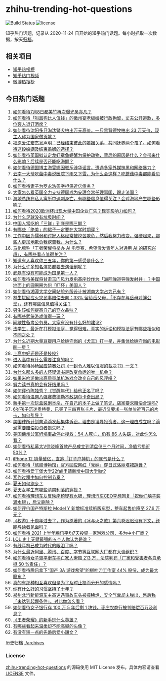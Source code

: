 # zhihu-trending-hot-questions

[![Build Status](https://github.com/justjavac/zhihu-trending-hot-questions/workflows/ci/badge.svg?branch=master)](https://github.com/justjavac/zhihu-trending-hot-questions/actions)
[![license](https://img.shields.io/github/license/justjavac/zhihu-trending-hot-questions)](https://github.com/justjavac/zhihu-trending-hot-questions/blob/master/LICENSE)

知乎热门话题，记录从 2020-11-24 日开始的知乎热门话题。每小时抓取一次数据，按天[归档](./archives)。

## 相关项目

- [知乎热搜榜](https://github.com/justjavac/zhihu-trending-top-search)
- [知乎热门视频](https://github.com/justjavac/zhihu-trending-hot-video)
- [微博热搜榜](https://github.com/justjavac/weibo-trending-hot-search)

## 今日热门话题

<!-- BEGIN -->
<!-- 最后更新时间 Fri Jul 09 2021 06:01:41 GMT+0800 (China Standard Time) -->

1. [如何看待7月8日都美竹再次曝光吴亦凡？](https://www.zhihu.com/question/470964638)
2. [如何看待「叫嚣狗比人值钱」的徽州宴老板娘被行政拘留，丈夫公开道歉，多位客人退订酒席？](https://www.zhihu.com/question/470671135)
3. [如何看待沈阳多只淘汰警犬拍出万元高价，一只黑背德牧拍出 33
   万天价，现主人称为国家做贡献？](https://www.zhihu.com/question/470744876)
4. [福原爱江宏杰发声明：已经结束彼此的婚姻关系，共同抚养两个孩子。如何看待这段婚姻及结束婚姻的选择？](https://www.zhihu.com/question/470949555)
5. [如何看待英国拟认定龙虾章鱼螃蟹为保护动物，背后的原因是什么？会带来什么影响？后续是否还能吃海鲜？](https://www.zhihu.com/question/470831254)
6. [如何看待德国博主海雯娜因驳斥涉华谣言，遭遇多家外媒抹黑和网络暴力？](https://www.zhihu.com/question/470651162)
7. [云南一大爷吃菌中毒说医院下雨又下雪，为什么会这样？吃蘑菇中毒都能看见什么？](https://www.zhihu.com/question/468729753)
8. [如何看待妻子为罗永浩签字担保近亿债务？](https://www.zhihu.com/question/470416301)
9. [大家怎么看英国全力支持德国成为安理会常任理事国，踢走法国？](https://www.zhihu.com/question/469971208)
10. [海地总统在私人寓所中遇刺身亡，有哪些信息值得关注？会对海地产生哪些影响？](https://www.zhihu.com/question/470711943)
11. [如何看待2020欧洲杯出现大量中国企业广告？现实影响力如何？](https://www.zhihu.com/question/470706106)
12. [为什么足球没有垃圾时间？](https://www.zhihu.com/question/469925636)
13. [中国人常吃的「三鲜」到底是哪三鲜？](https://www.zhihu.com/question/22874325)
14. [有哪些「绝美」的裙子一定要在大学时期穿？](https://www.zhihu.com/question/467045821)
15. [工作中因为懦弱和讨好人格经常被挖苦欺负，然后我努力改变，强硬起来，那些人更加地欺负我挖苦我，为什么？](https://www.zhihu.com/question/465601275)
16. [马化腾称「王者荣耀将举办 AI 电竞赛，希望激发青年人对通用 AI
    的研究兴趣」，有哪些看点值得关注？](https://www.zhihu.com/question/470876217)
17. [知道有人喜欢你三五年，你的第一感受是什么？](https://www.zhihu.com/question/470307831)
18. [为什么许多知名演员都要去演话剧呢？](https://www.zhihu.com/question/306573807)
19. [武磊有没有可能成为国足第一人？](https://www.zhihu.com/question/468428816)
20. [如何看待美媒将甘肃玉门风力发电基座炒作为「洲际弹道导弹发射井」？中国地面上的圆圈圈为何「吓坏」美国人？](https://www.zhihu.com/question/470699616)
21. [如何看待湘潭大学空间站舱外服设计被湖南大学占为己有？](https://www.zhihu.com/question/470753814)
22. [林生斌回应火灾民事赔偿去向：33%
    留给岳父母，「不存在与岳母对簿公堂」，还有哪些信息值得关注？](https://www.zhihu.com/question/470947046)
23. [男生该如何提高自己的穿衣品味？](https://www.zhihu.com/question/316772639)
24. [有哪些武侠游戏值得一玩？](https://www.zhihu.com/question/33335885)
25. [间歇性备考公务员，大家有没有什么好的建议?](https://www.zhihu.com/question/469998559)
26. [法学生，最近在打模拟法庭，觉得很难，真实的诉讼和模拟法庭有哪些相似和不同之处？](https://www.zhihu.com/question/460885189)
27. [为什么近期大量豆瓣用户给姚守岗的《犬王》打一星，并集体给姚守岗的电影刷一星？](https://www.zhihu.com/question/470166955)
28. [上高中好还是还是技校?](https://www.zhihu.com/question/470216105)
29. [进入高中有什么需要注意的吗？](https://www.zhihu.com/question/470215566)
30. [如何看待孙杨回应禁赛处罚《一封令人难以信服的裁决书》一文？](https://www.zhihu.com/question/470784413)
31. [为什么那么多的人怀疑读书是改变命运的唯一机会？](https://www.zhihu.com/question/464248567)
32. [如果米哈游做出高质量单机游戏会改变自己的风评吗？](https://www.zhihu.com/question/470139464)
33. [努力读书真的会有好结果吗？](https://www.zhihu.com/question/464438743)
34. [如何评价陈独秀？《觉醒年代》给他正名了吗？](https://www.zhihu.com/question/464396867)
35. [如何看待温网八强赛费德勒不敌胡尔卡奇出局？](https://www.zhihu.com/question/470785647)
36. [新手第一次玩盒装剧本杀，在自己的本子上做了笔记，店家要求赔偿合理吗?](https://www.zhihu.com/question/470003546)
37. [6岁孩子沉迷奥特曼，已买了三四百张卡片，最近又要求一张单价近百元的片卡，如何引导？](https://www.zhihu.com/question/470324621)
38. [美国律所计划向滴滴发起集体诉讼，理由是误导投资者，这一理由成立吗？滴滴需要赔偿投资者损失吗？](https://www.zhihu.com/question/470474222)
39. [美国佛州公寓坍塌事故停止搜救：54 人死亡，仍有 86
    人失踪，对此你怎么看？](https://www.zhihu.com/question/470820913)
40. [如何看待私募大V徐晓峰首款产品成立到清盘仅三个月时间，净值亏损近
    50%？](https://www.zhihu.com/question/470665476)
41. [iPhone 12 销量破亿，直追「钉子户神机」的底气是什么？](https://www.zhihu.com/question/469976462)
42. [如何看待「旅顺博物馆」官方回应网红「党妹」穿日式洛丽塔裙跳舞？](https://www.zhihu.com/question/470365349)
43. [如何看待爱丁堡大学22fall申请新增中国大学list?](https://www.zhihu.com/question/470776808)
44. [写作过程中如何控制节奏？](https://www.zhihu.com/question/22576459)
45. [夏天如何跑步？](https://www.zhihu.com/question/324852600)
46. [夏天女学生有哪些清爽利落的穿搭？](https://www.zhihu.com/question/395417374)
47. [如何看待理想车友反映座椅疑有水银，理想汽车CEO李想回复「祝你们脑子装满水银」，后又删除？](https://www.zhihu.com/question/470245809)
48. [如何评价国产特斯拉 Model Y 新增标准续航版车型，整车起售价降至 27.6
    万元？](https://www.zhihu.com/question/470843237)
49. [《权游》十周年过去了，作为原著的《冰与火之歌》第六卷迟迟没有下文，还能与读者见面吗？](https://www.zhihu.com/question/460647766)
50. [如何看待 2021
    上半年腾讯平均7天投资一家游戏公司，多为中小厂商？](https://www.zhihu.com/question/470225729)
51. [LOL 史上天赋最强的五个人你认为是谁？](https://www.zhihu.com/question/468616877)
52. [有线耳机已成为时代的眼泪了吗？](https://www.zhihu.com/question/469440223)
53. [为什么最近阿里、腾讯、百度、字节等互联网大厂都在大谈组织？](https://www.zhihu.com/question/470739484)
54. [如何看待女子骑平衡车摔亡家人索赔 213 万，法院判罚「厂家和受害者各自承担 50
    %责任」？](https://www.zhihu.com/question/470594828)
55. [如何看待腾讯拿下“国产 3A 游戏希望”的柳叶刀工作室 44%
    股份，成为最大股东？](https://www.zhihu.com/question/470251383)
56. [真的有那种相互喜欢但是为了及时止损而分开的感情吗？](https://www.zhihu.com/question/423434356)
57. [你有什么好的习惯坚持了十年？](https://www.zhihu.com/question/453783511)
58. [郑州北汽新能源车主高速遇事故车头被撞稀烂，安全气囊却未弹出，售后称「未达到起爆条件」，对此你怎么看？](https://www.zhihu.com/question/470624036)
59. [如何看待女子银行存 100 万 5 年后剩 1
    块钱，枣庄农商行被判赔偿百万及利息？](https://www.zhihu.com/question/470516692)
60. [《王者荣耀》的新手玩什么英雄？](https://www.zhihu.com/question/465554551)
61. [有哪些看起来温柔却不能高攀的头像？](https://www.zhihu.com/question/437369852)
62. [有没有短一点的先婚后爱小甜文？](https://www.zhihu.com/question/425137776)

<!-- END -->

历史归档 [./archives](./archives)

### License

[zhihu-trending-hot-questions](https://github.com/justjavac/zhihu-trending-hot-questions)
的源码使用 MIT License 发布。具体内容请查看 [LICENSE](./LICENSE) 文件。
